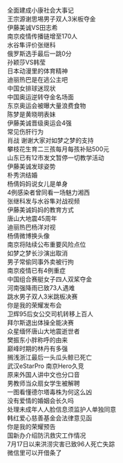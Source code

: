 全面建成小康社会大事记  
王宗源谢思埸男子双人3米板夺金  
伊藤美诚VS田志希  
南京疫情传播链增至170人  
水谷隼评价张继科  
俄罗斯选手最后一跳0分  
孙颖莎VS韩莹  
日本动漫里的体育精神  
迪丽热巴是在逃公主吧  
中国女排球迷现状  
中国奥运逆转夺金名场面  
东京奥运会被曝大量浪费食物  
陈梦是黄晓明表妹  
伊藤美诚晋级奥运会4强  
常见伤肝行为  
肖战 谢谢大家对如梦之梦的支持  
攀枝花生育二三孩每月每孩补贴500元  
山东已有12市发文暂停一切教学活动  
伊藤美诚发球姿势  
朴秀洪结婚  
杨倩妈妈说女儿是单身  
4例感染者曾同看一场魅力湘西  
张继科发与水谷隼对战视频  
伊藤美诚妈妈的教育方式  
唐山大地震45周年  
迪丽热巴杨洋对视  
杨倩微博换头像  
南京将陆续公布重要风险点位  
如梦之梦长沙演出取消  
男子常偷同事外卖被行拘  
南京疫情已有4例重症  
中国组合赛艇女子四人双桨夺金  
河南强降雨已致73人遇难  
跳水男子双人3米跳板决赛  
你是我的荣耀发布会  
卫辉95后女公交司机转移上百人  
拜尔斯退出体操全能决赛  
众星缅怀唐山大地震逝世者  
樊振东小胖称呼的由来  
巅峰时期的林丹有多强  
搁浅浙江最后一头瓜头鲸已死亡  
武汉eStarPro 南京Hero久竞  
原来外国人讲中文也分口音  
男教师当众扇女学生被解聘  
一图看懂德尔塔毒株为何这么凶  
没有爱情的婚姻会长久吗  
处理未成年人人脸信息须监护人单独同意  
韩红爱心慈善基金会法律意见函  
你是我的荣耀预告  
国新办介绍防汛救灾工作情况  
7月17日以来洪涝灾害已致96人死亡失踪  
微信里可以开借条了  
